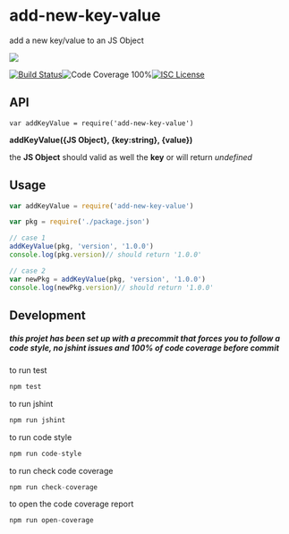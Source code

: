 # add-new-key-value

add a new key/value to an JS Object

<a href="https://nodei.co/npm/add-new-key-value/"><img src="https://nodei.co/npm/add-new-key-value.png?downloads=true"></a>

[![Build Status](https://img.shields.io/badge/build-passing-brightgreen.svg?style=flat-square)](https://travis-ci.org/joaquimserafim/add-new-key-value)![Code Coverage 100%](https://img.shields.io/badge/code%20coverage-100%25-green.svg?style=flat-square)[![ISC License](https://img.shields.io/badge/license-ISC-blue.svg?style=flat-square)](https://github.com/joaquimserafim/add-new-key-value/blob/master/LICENSE)

## API
`var addKeyValue = require('add-new-key-value')`

**addKeyValue({JS Object}, {key:string}, {value})**

the **JS Object** should valid as well the **key** or will return *undefined*

## Usage

```js
var addKeyValue = require('add-new-key-value')

var pkg = require('./package.json')

// case 1
addKeyValue(pkg, 'version', '1.0.0')
console.log(pkg.version)// should return '1.0.0'

// case 2
var newPkg = addKeyValue(pkg, 'version', '1.0.0')
console.log(newPkg.version)// should return '1.0.0'
```


## Development

##### this projet has been set up with a precommit that forces you to follow a code style, no jshint issues and 100% of code coverage before commit


to run test
``` js
npm test
```

to run jshint
``` js
npm run jshint
```

to run code style
``` js
npm run code-style
```

to run check code coverage
``` js
npm run check-coverage
```

to open the code coverage report
``` js
npm run open-coverage
```
